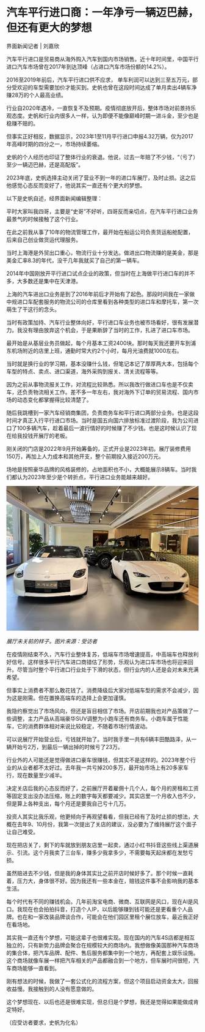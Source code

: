 # 汽车平行进口商：一年净亏一辆迈巴赫，但还有更大的梦想

界面新闻记者 | 刘嘉欣

汽车平行进口是贸易商从海外购入汽车到国内市场销售。近十年时间里，中国平行进口汽车市场曾在2017年到达顶峰（占进口汽车市场份额的14.2%）。

2016至2019年前后，汽车平行进口供不应求，
单车利润可以达到三至五万元，部分受欢迎的车型需要加价才能买到。史帆也曾在这段时间达成了单月卖出4辆车净赚28万的个人最高业绩。

行业自2020年遇冷，一直恢复不及预期。疫情彻底放开后，整体市场对前景持乐观态度。史帆和行业内很多人一样，认为即便不能像巅峰时期一进斗金，至少也是稳赚不赔的。

但事实正好相反，数据显示，2023年1至11月平行进口申报4.32万辆，仅为2017年高峰时期的四分之一，市场持续萎缩。

史帆的个人经历也印证了整体行业的衰退。他说，过去一年赔了不少钱，“（亏了）至少一辆迈巴赫，还是高配版”。

2023年底，史帆选择主动关闭了营业不到一年的进口车展厅，及时止损。这之后他感觉心态反而变好了，他说其实一直还有个更大的梦想。

以下是史帆自述，经界面新闻编辑整理：

平时大家叫我四哥，主要是“史哥”不好听，四哥反而亲切点，在汽车平行进口业务最景气的时候接触了这个行业。

在此之前我从事了10年的物流管理工作，最开始在船运公司负责货运船舱配置，后来自己创业做货运代理服务。

当时上海港是外贸出口重心，物流行业十分发达。做进出口物流赚的是美金，那是美金汇率8.3的年代，没干几年我就买了自己的第一辆车。

2014年中国刚放开平行进口试点企业的政策，但当时在上海做平行进口车的并不多，大多数还是集中在天津港。

上海的汽车进出口业务是到了2016年前后才开始有了起色。那段时间我在一家做中规进口车配套服务的物流公司的仓库里看到各种类型的进口车和摩托车，第一次萌生了干这行的念头。

当时有政策加持、汽车行业整体向好，平行进口车业务也被市场看好，很有发展潜力。我没有理由放弃这个机会，于是果断辞了当时的工作，扎进了进口车市场。

最开始是从基层业务员做起，每个月基本工资2400块。那时每天我还要开车到浦东机场附近的店里上班，通勤时常大约2个小时，每月光油费就1000左右。

当时就是换行业的学习期，基本没赚什么钱，但笔记本记了厚厚两大本，包括每个车型的特点、卖点、进口渠道，海外采购到报关、清关流程等等。

因为之前从事物流报关工作，对流程比较熟悉。所以我改行做进口车也是不仅卖车，还负责物流相关工作。差不多一年左右，我对海外下订单的贸易流程、国内市场的动态变化都掌握得比较清楚了。

随后我跳槽到一家汽车经销商集团，负责商务车和平行进口两部分业务。也是这段时间才真正入行平行进口市场。当时是国五向国六排放标准过渡阶段，我为公司进口了100多辆汽车，趁着最后一波行情好的时候赚了不少钱。也是这时候认识了现在给我投钱开展厅的老板。

刚关闭的门店是2022年9月开始筹备的，正式开业是2023年初。展厅装修费用150万，再加上人力成本和其他开支，整个前期投入接近200万元。

场地是按照豪华品牌的风格装修的，占地面积也不小，大概能展示8辆车。当时我们都认为2023年至少是个转折点，平行进口业务能越来越好。

![a537554c72cfd4375fddb00b7a583992.jpg](https://raw.githubusercontent.com/qqhsx/qqnews_image/main/2024/02/12/汽车平行进口商：一年净亏一辆迈巴赫，但还有更大的梦想/a537554c72cfd4375fddb00b7a583992.jpg)

_展厅未关前的样子。图片来源：受访者_

在疫情刚结束不久，汽车行业整体复苏，低端车市场增速提高，中高端车也释放利好信号。这样很多平行汽车进口商错估了形势，乐观认为进口车市场也将迎来回升。尽管当时整个平行进口行业处于下滑的状态，但行业内的人还是会对未来充满希望。

但事实上消费者不那么敢花钱了。消费降级后大家对低端车型的需求不会减少，因为这是刚需。但在置换高端车的选择上会更加谨慎。

我隐约察觉出了市场风向，但还是盲目相信了市场。开店前期我也对产品策做了一些调整，主力产品从高端豪华SUV调整为小跑车还有商务车。小跑车属于性能车，它的消费群体相对来说比较稳定，不随着市场行情波动。

可以说展厅开始营业后，亏钱就开始了。当时我手里一共有6辆丰田酷路泽，从一辆开始亏2万，到最后一辆出掉的时候亏了23万。

行业外的人可能还是觉得做进口豪车很赚钱，但其实不是这样的。2023年整个行业的从业者都不太好过。去年我一共亏掉200多万，最开始市场上有20多家车行，现在数量至少减半。

决定关店后我的心态反而好了，之前展厅开着雇佣十几个人，每个月的房租和工资等固定支出没办法压缩，账上的数字每天都要减少。其实店里一个月收入也不少，但是算上各种支出，每个月还是要我自己亏十几万。

投资人其实比我乐观，他更倾向于再观望看看，但我已经有了及时止损的想法，大概在去年9、10月份，我第一次提出了关店的建议，没必要为了维持展厅这个面子让自己难受。

现在把店关了，剩下的车就放到朋友店里一起卖，通过小红书抖音这些线上渠道展示、引流。这个月我卖了三台车，赚多少我拿多少，不需要每天起床都在发愁亏损。

虽然赔进去不少钱，但是我的身体其实比之前开店时候好多了。那个时候一直耗着，压力大，身体很不好。因为我还有一些本金在，赔钱这件事不会影响我的基本生活。

每个时代有不同的赚钱机会。几年前淘宝电商、微商、互联网是风口，现在AI是风口。我现在也会拍拍抖音，打造个人IP，以后能够赚到钱可能还是更看重个人品牌。也在和一家改装品牌谈合作，可能会在他们园区里租个展位放车，最近我正好在看场地。

其实我一直还有个梦想，可能这辈子也很难实现。现在国内的汽车4S店都是相互独立的，只有新势力品牌会聚合在规模较大的商场内。我想做像美国那种汽车商场的集合体，把汽车品牌、配件、售后服务都集中到一个地方，再配套上娱乐设施。这个商场就像车展一样把汽车相关的产品都融合到一个地方，但车展时间很短，汽车商场能够一直看到。

刚有想法的时候，我做了一套公式化的流程方案，但这个项目启动资金太大，回报收益慢。我接触到的人没有愿意做的。

这个梦想现在、以后也还是很难实现，但总归是个梦想，我还是觉得如果能做成肯定特好。

（应受访者要求，史帆为化名）

